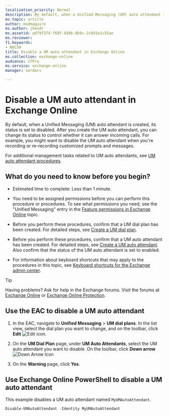 ```yaml
---
localization_priority: Normal
description: By default, when a Unified Messaging (UM) auto attendant is created, its status is set to disabled. After you create the UM auto attendant, you can change its status to control whether it can answer incoming calls. For example, you might want to disable the UM auto attendant when you're recording or re-recording customized prompts and messages.
ms.topic: article
author: msdmaguire
ms.author: jhendr
ms.assetid: ad79f374-f68f-430b-8b9c-2c841e1c55ae
ms.reviewer: 
f1.keywords:
- NOCSH
title: Disable a UM auto attendant in Exchange Online
ms.collection: exchange-online
audience: ITPro
ms.service: exchange-online
manager: serdars

---
```


# Disable a UM auto attendant in Exchange Online

By default, when a Unified Messaging (UM) auto attendant is created, its status is set to disabled. After you create the UM auto attendant, you can change its status to control whether it can answer incoming calls. For example, you might want to disable the UM auto attendant when you're recording or re-recording customized prompts and messages.

For additional management tasks related to UM auto attendants, see [UM auto attendant procedures](um-auto-attendant-procedures.md).

## What do you need to know before you begin?

- Estimated time to complete: Less than 1 minute.

- You need to be assigned permissions before you can perform this procedure or procedures. To see what permissions you need, see the "Unified Messaging" entry in the [Feature permissions in Exchange Online](../../permissions-exo/feature-permissions.md) topic.

- Before you perform these procedures, confirm that a UM dial plan has been created. For detailed steps, see [Create a UM dial plan](../../voice-mail-unified-messaging/connect-voice-mail-system/create-um-dial-plan.md).

- Before you perform these procedures, confirm that a UM auto attendant has been created. For detailed steps, see [Create a UM auto attendant](create-a-um-auto-attendant.md). Also confirm that the status of the UM auto attendant is set to enabled.

- For information about keyboard shortcuts that may apply to the procedures in this topic, see [Keyboard shortcuts for the Exchange admin center](../../accessibility/keyboard-shortcuts-in-admin-center.md).

> [!TIP]
> Having problems? Ask for help in the Exchange forums. Visit the forums at [Exchange Online](https://social.technet.microsoft.com/forums/msonline/home?forum=onlineservicesexchange) or [Exchange Online Protection](https://social.technet.microsoft.com/forums/forefront/home?forum=FOPE).

## Use the EAC to disable a UM auto attendant

1. In the EAC, navigate to **Unified Messaging** \> **UM dial plans**. In the list view, select the dial plan you want to change, and on the toolbar, click **Edit** ![Edit icon](../../media/ITPro_EAC_EditIcon.gif).

2. On the **UM Dial Plan** page, under **UM Auto Attendants**, select the UM auto attendant you want to disable. On the toolbar, click **Down arrow** ![Down Arrow Icon](../../media/ITPro_EAC_DownArrowIcon.gif)

3. On the **Warning** page, click **Yes**.

## Use Exchange Online PowerShell to disable a UM auto attendant

This example disables a UM auto attendant named `MyUMAutoAttendant`.

```PowerShell
Disable-UMAutoAttendant -Identity MyUMAutoAttendant
```
